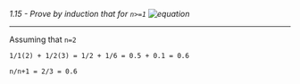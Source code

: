 *1.15 - Prove by induction that for `n>=1`  ![equation](https://github.com/jonathantorres/adm/blob/master/ch1/img/1-15.png)*  

***
Assuming that `n=2`  
```
1/1(2) + 1/2(3) = 1/2 + 1/6 = 0.5 + 0.1 = 0.6
```
```
n/n+1 = 2/3 = 0.6
```
